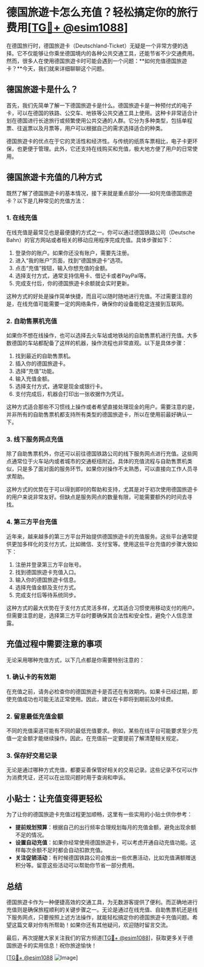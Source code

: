 # 德国旅遊卡怎么充值？轻松搞定你的旅行费用[[TG💪+ @esim1088](https://t.me/s/esim1088)]

在德国旅行时，德国旅遊卡（Deutschland-Ticket）无疑是一个非常方便的选择。它不仅能够让你乘坐德国境内的各种公共交通工具，还能节省不少交通费用。然而，很多人在使用德国旅遊卡时可能会遇到一个问题：**如何充值德国旅遊卡？**今天，我们就来详细聊聊这个问题。

## 德国旅遊卡是什么？

首先，我们先简单了解一下德国旅遊卡是什么。德国旅遊卡是一种预付式的电子卡，可以在德国的铁路、公交车、地铁等公共交通工具上使用。这种卡非常适合计划在德国进行长途旅行或频繁使用公共交通的人群。它分为多种类型，包括单程票、往返票以及月票等，用户可以根据自己的需求选择适合的种类。

德国旅遊卡的优点在于它的灵活性和经济性。与传统的纸质车票相比，电子卡更环保，也更便于管理。此外，它还支持在线购买和充值，极大地方便了用户的日常使用。

## 德国旅遊卡充值的几种方式

既然了解了德国旅遊卡的基本情况，接下来就是重点部分——如何充值德国旅遊卡？以下是几种常见的充值方法：

### 1. 在线充值

在线充值是最常见也是最便捷的方式之一。你可以通过德国铁路公司（Deutsche Bahn）的官方网站或者相关的移动应用程序完成充值。具体步骤如下：

1. 登录你的账户。如果你还没有账户，需要先注册。
2. 进入“我的账户”页面，找到“德国旅遊卡”选项。
3. 点击“充值”按钮，输入你想充值的金额。
4. 选择支付方式，通常支持信用卡、借记卡或者PayPal等。
5. 完成支付后，你的德国旅遊卡余额就会实时更新。

这种方式的好处是操作简单快捷，而且可以随时随地进行充值。不过需要注意的是，在线充值可能需要一定的网络条件，确保你的设备能稳定连接到互联网。

### 2. 自助售票机充值

如果你不想在线操作，也可以选择去火车站或地铁站的自助售票机进行充值。大多数德国的车站都配备了这样的机器，操作流程也非常直观。以下是具体步骤：

1. 找到最近的自助售票机。
2. 插入你的德国旅遊卡。
3. 选择“充值”功能。
4. 输入充值金额。
5. 选择支付方式，通常是现金或银行卡。
6. 支付完成后，机器会打印出一张收据作为凭证。

这种方式适合那些不习惯线上操作或者希望直接处理现金的用户。需要注意的是，并非所有的自助售票机都支持所有类型的德国旅遊卡，所以在使用前最好确认一下。

### 3. 线下服务网点充值

除了自助售票机外，你还可以前往德国铁路公司的线下服务网点进行充值。这些网点通常位于火车站内或者城市的交通枢纽附近。具体的充值流程与自助售票机类似，只是多了面对面的服务环节。如果你对操作不太熟悉，可以直接向工作人员寻求帮助。

这种方式的优势在于可以得到即时的帮助和支持，尤其是对于初次使用德国旅遊卡的用户来说非常友好。但缺点是服务网点的数量有限，可能需要额外的时间去寻找。

### 4. 第三方平台充值

近年来，越来越多的第三方平台开始提供德国旅遊卡的充值服务。这些平台通常提供更加多样化的支付方式，比如微信、支付宝等。使用这些平台充值的步骤大致如下：

1. 注册并登录第三方平台账号。
2. 找到德国旅遊卡充值入口。
3. 输入你的德国旅遊卡信息。
4. 选择充值金额及支付方式。
5. 完成支付后等待系统同步。

这种方式的最大优势在于支付方式灵活多样，尤其适合习惯使用移动支付的用户。但需要注意的是，选择第三方平台时要确保其合法性和安全性，避免个人信息泄露。

## 充值过程中需要注意的事项

无论采用哪种充值方式，以下几点都是你需要特别注意的：

### 1. 确认卡的有效期

在充值之前，请务必检查你的德国旅遊卡是否还在有效期内。如果卡已经过期，即使充值成功也可能无法正常使用。因此，建议在卡即将到期前及时续费。

### 2. 留意最低充值金额

不同的充值渠道可能有不同的最低充值要求。例如，某些在线平台可能要求至少充值一定金额才能继续操作。因此，在充值前一定要提前了解清楚相关规定。

### 3. 保存好交易记录

无论是通过哪种方式充值，都要妥善保管好相关的交易记录。这些记录不仅可以作为消费凭证，还可以在出现问题时用于查询和申诉。

## 小贴士：让充值变得更轻松

为了让你的德国旅遊卡充值过程更加顺畅，这里有一些实用的小贴士供你参考：

- **提前规划预算**：根据自己的出行频率合理规划每月的充值金额，避免出现余额不足的情况。
- **设置自动充值**：如果你经常使用德国旅遊卡，可以考虑开通自动充值功能。这样每次余额不足时都会自动扣款充值。
- **关注促销活动**：有时候德国铁路公司会推出一些优惠活动，比如充值满额赠送积分等。留意这些活动可以帮助你节省一部分费用。

## 总结

德国旅遊卡作为一种便捷高效的交通工具，为无数游客提供了便利。而正确地进行充值则是确保旅程顺利的关键步骤之一。无论是通过在线充值、自助售票机还是线下服务网点，只要按照上述方法操作，就能轻松搞定你的德国旅遊卡充值问题。希望这篇文章对你有所帮助！如果你还有其他疑问，欢迎随时留言交流。

最后，再次提醒大家关注我们的官方频道[[TG💪+ @esim1088](https://t.me/s/esim1088)]，获取更多关于德国旅遊卡的实用信息！祝你旅途愉快！

[[TG💪+ @esim1088](https://t.me/s/esim1088) ![Image](https://i.postimg.cc/4NQfJmqS/Snipaste-2025-05-13-00-14-12.png)]